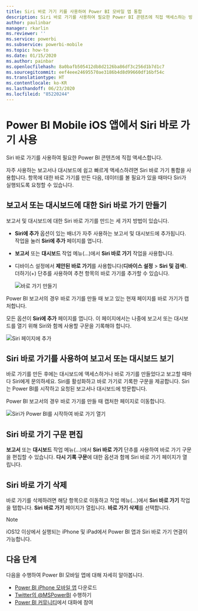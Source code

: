```yaml
---
title: Siri 바로 가기 키를 사용하여 Power BI 모바일 앱 통합
description: Siri 바로 가기를 사용하여 필요한 Power BI 콘텐츠에 직접 액세스하는 방법.
author: paulinbar
manager: rkarlin
ms.reviewer: ''
ms.service: powerbi
ms.subservice: powerbi-mobile
ms.topic: how-to
ms.date: 01/15/2020
ms.author: painbar
ms.openlocfilehash: 8a0bafb505412db8d2126ba86df3c256d1b7d1c7
ms.sourcegitcommit: eef4eee24695570ae3186b4d8d99660df16bf54c
ms.translationtype: HT
ms.contentlocale: ko-KR
ms.lasthandoff: 06/23/2020
ms.locfileid: "85220244"
---
```

# <a name="using-siri-shortcuts-in-power-bi-mobile-ios-app"></a>Power BI Mobile iOS 앱에서 Siri 바로 가기 사용

Siri 바로 가기를 사용하여 필요한 Power BI 콘텐츠에 직접 액세스합니다.

자주 사용하는 보고서나 대시보드에 쉽고 빠르게 액세스하려면 Siri 바로 가기 통합을 사용합니다. 항목에 대한 바로 가기를 만든 다음, 데이터를 볼 필요가 있을 때마다 Siri가 실행되도록 요청할 수 있습니다.

## <a name="create-siri-shortcut-for-a-report-or-dashboard"></a>보고서 또는 대시보드에 대한 Siri 바로 가기 만들기

보고서 및 대시보드에 대한 Siri 바로 가기를 만드는 세 가지 방법이 있습니다.

- **Siri에 추가** 옵션이 있는 배너가 자주 사용하는 보고서 및 대시보드에 추가됩니다. 작업을 눌러 **Siri에 추가** 페이지를 엽니다.
    
- **보고서** 또는 **대시보드** 작업 메뉴(...)에서 **Siri 바로 가기** 작업을 사용합니다.
    
- 디바이스 설정에서 **제안된 바로 가기**를 사용합니다(**디바이스 설정** > **Siri 및 검색**). 더하기(+) 단추를 사용하여 추천 항목의 바로 가기를 추가할 수 있습니다.
     
     ![바로 가기 만들기](./media/mobile-apps-ios-siri-search/power-bi-siri-create-shortcut.png)

Power BI 보고서의 경우 바로 가기를 만들 때 보고 있는 현재 페이지를 바로 가기가 캡처합니다. 

모든 옵션이 **Siri에 추가** 페이지를 엽니다. 이 페이지에서는 나중에 보고서 또는 대시보드를 열기 위해 Siri와 함께 사용할 구문을 기록해야 합니다. 
   
![Siri 페이지에 추가](./media/mobile-apps-ios-siri-search/power-bi-siri-add-page.png)
    

## <a name="use-siri-shortcuts-to-view-report-or-dashboard"></a>Siri 바로 가기를 사용하여 보고서 또는 대시보드 보기

바로 가기를 만든 후에는 대시보드에 액세스하거나 바로 가기를 만들었다고 보고할 때마다 Siri에게 문의하세요.
Siri를 활성화하고 바로 가기로 기록한 구문을 제공합니다. Siri는 Power BI를 시작하고 요청된 보고서나 대시보드에 방문합니다. 

Power BI 보고서의 경우 바로 가기를 만들 때 캡처한 페이지로 이동합니다.


  ![Siri가 Power BI를 시작하여 바로 가기 열기](./media/mobile-apps-ios-siri-search/power-bi-siri-open.png)
  

## <a name="edit-siri-shortcut-phrase"></a>Siri 바로 가기 구문 편집 
**보고서** 또는 **대시보드** 작업 메뉴(...)에서 **Siri 바로 가기** 단추를 사용하여 바로 가기 구문을 편집할 수 있습니다. **다시 기록 구문**에 대한 옵션과 함께 Siri 바로 가기 페이지가 열립니다. 

## <a name="delete-siri-shortcut"></a>Siri 바로 가기 삭제 
바로 가기를 삭제하려면 해당 항목으로 이동하고 작업 메뉴(...)에서 **Siri 바로 가기** 작업을 탭합니다. **Siri 바로 가기** 페이지가 열립니다. **바로 가기 삭제**를 선택합니다.


> [!NOTE]
> iOS12 이상에서 실행되는 iPhone 및 iPad에서 Power BI 앱과 Siri 바로 가기 연결이 가능합니다.
> 

## <a name="next-steps"></a>다음 단계
다음을 수행하여 Power BI 모바일 앱에 대해 자세히 알아봅니다. 

* [Power BI iPhone 모바일 앱](https://go.microsoft.com/fwlink/?LinkId=522062) 다운로드
* [Twitter의 @MSPowerBI](https://twitter.com/MSPowerBI) 수행하기
* [Power BI 커뮤니티](https://community.powerbi.com/)에서 대화에 참여

